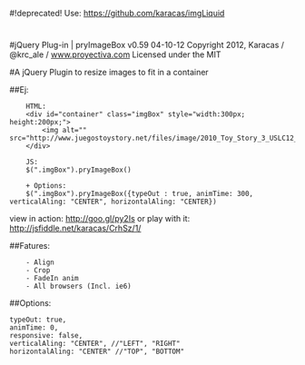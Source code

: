#!deprecated! Use: https://github.com/karacas/imgLiquid
#

#jQuery Plug-in | pryImageBox v0.59
04-10-12
Copyright 2012, Karacas / @krc_ale / www.proyectiva.com
Licensed under the MIT

#A jQuery Plugin to resize images to fit in a container

##Ej:
```
	HTML:
	<div id="container" class="imgBox" style="width:300px; height:200px;">
		<img alt="" src="http://www.juegostoystory.net/files/image/2010_Toy_Story_3_USLC12_Woody.jpg"/>
	</div>

	JS:
	$(".imgBox").pryImageBox()

	+ Options:
	$(".imgBox").pryImageBox({typeOut : true, animTime: 300, verticalAling: "CENTER", horizontalAling: "CENTER})
```
view in action:		http://goo.gl/py2Is
or play with it:	http://jsfiddle.net/karacas/CrhSz/1/


##Fatures:
```
	- Align
	- Crop
	- FadeIn anim
	- All browsers (Incl. ie6)
```


##Options:
```
typeOut: true,
animTime: 0,
responsive: false,
verticalAling: "CENTER", //"LEFT", "RIGHT"
horizontalAling: "CENTER" //"TOP", "BOTTOM"
```


